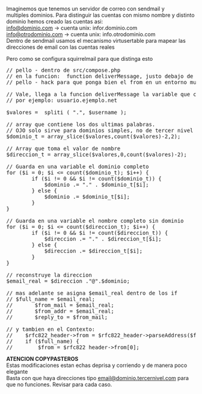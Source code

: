 Imaginemos que tenemos un servidor de correo con sendmail y <br>multiples dominios. Para distinguir las cuentas con mismo nombre y distinto dominio hemos creado las cuentas  asi:<br>
info@dominio.com -> cuenta unix: infor.dominio.com<br>
info@otrodominio.com -> cuenta unix: info.otrodominio.com<br>
Dentro de sendmail usamos el mecanismo virtusertable para mapear
las direcciones de email con las cuentas reales<br>

Pero como se configura squirrelmail para que distinga esto

<pre>
// pello - dentro de src/compose.php
// en la funcion:  function deliverMessage, justo debajo de la declaracion de globales
// pello - hack para que ponga bien el from en un entorno multidominio con virtusertable

// Vale, llega a la funcion deliverMessage la variable que contiene el usuario completo
// por ejemplo: usuario.ejemplo.net

$valores =  spliti ( ".", $username );

// array que contiene los dos ultimas palabras.
// OJO solo sirve para dominios simples, no de tercer nivel
$dominio_t = array_slice($valores,count($valores)-2,2);

// Array que toma el valor de nombre
$direccion_t = array_slice($valores,0,count($valores)-2);

// Guarda en una variable el dominio completo
for ($i = 0; $i <= count($dominio_t); $i++) {
        if ($i != 0 && $i != count($dominio_t)) {
            $dominio .= "." . $dominio_t[$i];
        } else {
            $dominio .= $dominio_t[$i];
        }
}

// Guarda en una variable el nombre completo sin dominio
for ($i = 0; $i <= count($direccion_t); $i++) {
        if ($i != 0 && $i != count($direccion_t)) {
            $direccion .= "." . $direccion_t[$i];
        } else {
            $direccion .= $direccion_t[$i];
        }
}

// reconstruye la direccion
$email_real = $direccion ."@".$dominio;

// mas adelante se asigna $email_real dentro de los if
// $full_name = $email_real;
//       $from_mail = $email_real;
//       $from_addr = $email_real;
//       $reply_to = $from_mail;

// y tambien en el Contexto:
//    $rfc822_header->from = $rfc822_header->parseAddress($from_mail,true);
//    if ($full_name) {
//        $from = $rfc822_header->from[0];
</pre>

<b>ATENCION COPYPASTEROS</b><br>
Estas modificaciones estan echas deprisa y corriendo y de manera poco elegante<br>
Basta con que haya direcciones tipo email@dominio.tercernivel.com para que
no funciones. Revisar para cada caso.<br>